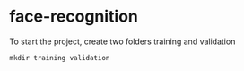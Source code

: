 # face-recognition

To start the project, create two folders training and validation
```
mkdir training validation
```
